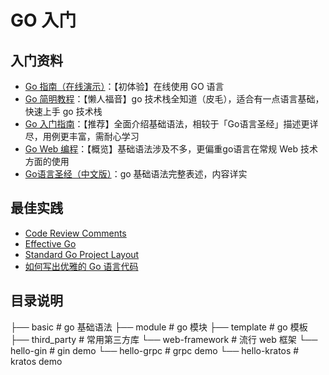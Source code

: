 # GO 入门

## 入门资料

- [Go 指南（在线演示）](https://tour.go-zh.org/)：【初体验】在线使用 GO 语言
- [Go 简明教程](https://geektutu.com/post/quick-golang.html)：【懒人福音】go 技术栈全知道（皮毛），适合有一点语言基础，快速上手 go 技术栈
- [Go 入门指南](https://www.kancloud.cn/kancloud/the-way-to-go/72432)：【推荐】全面介绍基础语法，相较于「Go语言圣经」描述更详尽，用例更丰富，需耐心学习
- [Go Web 编程](https://astaxie.gitbooks.io/build-web-application-with-golang/zh/)：【概览】基础语法涉及不多，更偏重go语言在常规 Web 技术方面的使用
- [Go语言圣经（中文版）](https://yar999.gitbooks.io/gopl-zh/content/)：go 基础语法完整表述，内容详实

## 最佳实践

- [Code Review Comments](https://github.com/golang/go/wiki/CodeReviewComments)
- [Effective Go](https://golang.org/doc/effective_go)
- [Standard Go Project Layout](https://github.com/golang-standards/project-layout)
- [如何写出优雅的 Go 语言代码](https://draveness.me/golang-101/)

## 目录说明

├── basic              # go 基础语法
├── module             # go 模块
├── template           # go 模板
├── third_party        # 常用第三方库
└── web-framework      # 流行 web 框架
    └── hello-gin      # gin demo
    └── hello-grpc     # grpc demo
    └── hello-kratos   # kratos demo
